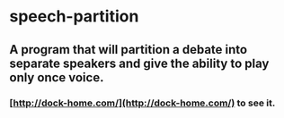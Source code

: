 # speech-partition

## A program that will partition a debate into separate speakers and give the ability to play only once voice.

### [http://dock-home.com/](http://dock-home.com/) to see it.
